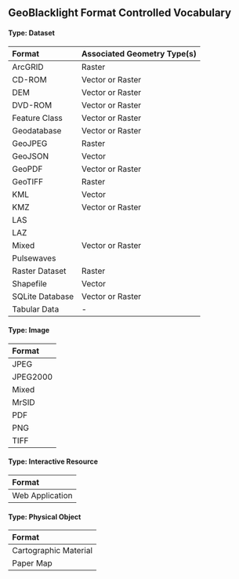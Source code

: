 ## GeoBlacklight Format Controlled Vocabulary

#### Type: Dataset
| Format | Associated Geometry Type(s) |
|:----------------------------|:-------------|
|ArcGRID		|Raster				|
|CD-ROM			|Vector or Raster	|
|DEM			|Vector or Raster	|
|DVD-ROM		|Vector or Raster	|
|Feature Class	|Vector or Raster	|
|Geodatabase	|Vector or Raster	|
|GeoJPEG		|Raster				|
|GeoJSON		|Vector				|
|GeoPDF			|Vector or Raster	|
|GeoTIFF		|Raster				|
|KML			|Vector				|
|KMZ			|Vector or Raster	|
|LAS			|					|
|LAZ			|					|
|Mixed			|Vector or Raster	|
|Pulsewaves		|					|
|Raster Dataset	|Raster				|
|Shapefile		|Vector				|
|SQLite Database|Vector or Raster	|
|Tabular Data	|-					|

#### Type: Image

| Format |
|:----------------------------|
|JPEG			|
|JPEG2000		|
|Mixed			|
|MrSID			|
|PDF			|
|PNG			|
|TIFF			|


#### Type: Interactive Resource
| Format |
|:----------------------------|
|Web Application|

#### Type: Physical Object
| Format |
|:----------------------------|
|Cartographic Material|
|Paper Map|